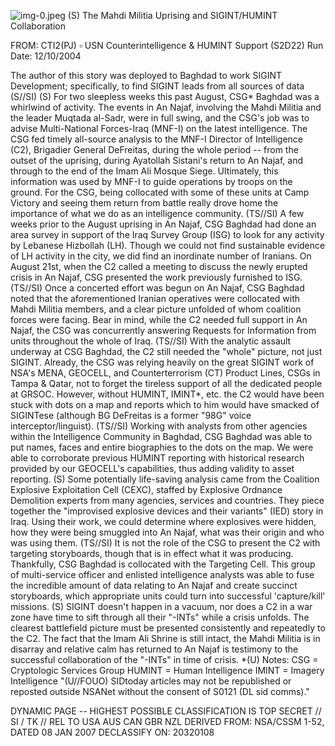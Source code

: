 ![img-0.jpeg](img-0.jpeg)
(S) The Mahdi Militia Uprising and SIGINT/HUMINT Collaboration

FROM: CTI2(PJ) $\square$ USN
Counterintelligence \& HUMINT Support (S2D22)
Run Date: $12 / 10 / 2004$

The author of this story was deployed to Baghdad to work SIGINT Development; specifically, to find SIGINT leads from all sources of data (S//SI)
(S) For two sleepless weeks this past August, CSG* Baghdad was a whirlwind of activity. The events in An Najaf, involving the Mahdi Militia and the leader Muqtada al-Sadr, were in full swing, and the CSG's job was to advise Multi-National Forces-Iraq (MNF-I) on the latest intelligence. The CSG fed timely all-source analysis to the MNF-I Director of Intelligence (C2), Brigadier General DeFreitas, during the whole period -- from the outset of the uprising, during Ayatollah Sistani's return to An Najaf, and through to the end of the Imam Ali Mosque Siege. Ultimately, this information was used by MNF-I to guide operations by troops on the ground. For the CSG, being collocated with some of these units at Camp Victory and seeing them return from battle really drove home the importance of what we do as an intelligence community.
(TS//SI) A few weeks prior to the August uprising in An Najaf, CSG Baghdad had done an area survey in support of the Iraq Survey Group (ISG) to look for any activity by Lebanese Hizbollah (LH). Though we could not find sustainable evidence of LH activity in the city, we did find an inordinate number of Iranians. On August 21st, when the C2 called a meeting to discuss the newly erupted crisis in An Najaf, CSG presented the work previously furnished to ISG.
(TS//SI) Once a concerted effort was begun on An Najaf, CSG Baghdad noted that the aforementioned Iranian operatives were collocated with Mahdi Militia members, and a clear picture unfolded of whom coalition forces were facing. Bear in mind, while the C2 needed full support in An Najaf, the CSG was concurrently answering Requests for Information from units throughout the whole of Iraq.
(TS//SI) With the analytic assault underway at CSG Baghdad, the C2 still needed the "whole" picture, not just SIGINT. Already, the CSG was relying heavily on the great SIGINT work of NSA's MENA, GEOCELL, and Counterterrorism (CT) Product Lines, CSGs in Tampa \& Qatar, not to forget the tireless support of all the dedicated people at GRSOC. However, without HUMINT, IMINT*, etc. the C2 would have been stuck with dots on a map and reports which to him would have smacked of SIGINTese (although BG DeFreitas is a former "98G" voice interceptor/linguist).
(TS//SI) Working with analysts from other agencies within the Intelligence Community in Baghdad, CSG Baghdad was able to put names, faces and entire biographies to the dots on the map. We were able to corroborate previous HUMINT reporting with historical research provided by our GEOCELL's capabilities, thus adding validity to asset reporting.
(S) Some potentially life-saving analysis came from the Coalition Explosive Exploitation Cell (CEXC), staffed by Explosive Ordnance Demolition experts from many agencies, services and countries. They piece together the "improvised explosive devices and their variants" (IED) story in Iraq. Using their work, we could determine where explosives were hidden, how they were being smuggled into An Najaf, what was their origin and who was using them.
(TS//SI) It is not the role of the CSG to present the C2 with targeting storyboards, though that is in effect what it was producing. Thankfully, CSG Baghdad is collocated with the Targeting Cell. This group of multi-service officer and enlisted intelligence analysts was able to fuse the incredible amount of data relating to An Najaf and create succinct storyboards, which appropriate units could turn into successful 'capture/kill' missions.
(S) SIGINT doesn't happen in a vacuum, nor does a C2 in a war zone have time to sift through
all their "-INTs" while a crisis unfolds. The clearest battlefield picture must be presented consistently and repeatedly to the C2. The fact that the Imam Ali Shrine is still intact, the Mahdi Militia is in disarray and relative calm has returned to An Najaf is testimony to the successful collaboration of the "-INTs" in time of crisis.
*(U) Notes:
CSG = Cryptologic Services Group
HUMINT = Human Intelligence
IMINT = Imagery Intelligence
"(U//FOUO) SIDtoday articles may not be republished or reposted outside NSANet without the consent of S0121 (DL sid comms)."

DYNAMIC PAGE -- HIGHEST POSSIBLE CLASSIFICATION IS
TOP SECRET // SI / TK // REL TO USA AUS CAN GBR NZL
DERIVED FROM: NSA/CSSM 1-52, DATED 08 JAN 2007 DECLASSIFY ON: 20320108
